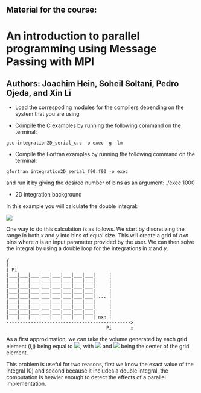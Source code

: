 ## Material for the course:
# An introduction to parallel programming using Message Passing with MPI
## Authors: Joachim Hein, Soheil Soltani, Pedro Ojeda, and Xin Li


* Load the correspoding modules for the compilers depending on the
system that you are using

* Compile the C examples by running the following command on the
terminal:
```
gcc integration2D_serial_c.c -o exec -g -lm
```

* Compile the Fortran examples by running the following command on the
terminal:
```
gfortran integration2D_serial_f90.f90 -o exec 
```

and run it by giving the desired number of bins as an argument: 
./exec 1000 


* 2D integration background

In this example you will calculate the double integral:

<img src="https://render.githubusercontent.com/render/math?math=\int_{0}^{\pi}\int_{0}^{\pi} \sin(x %2B y) dx dy">

One way to do this calculation is as follows. We start by discretizing the 
range in both *x* and *y* into bins of equal size. This will create a grid of *nxn* bins 
where *n* is an input parameter provided by the user. We can then solve the integral
by using a double loop for the integrations in *x* and *y*. 

```
y
|
| Pi
|___|___|___|___|___|___|___|___|     | 
|___|___|___|___|___|___|___|___|     | 
|___|___|___|___|___|___|___|___|     | 
|___|___|___|___|___|___|___|___|     | 
|___|___|___|___|___|___|___|___| ... | 
|___|___|___|___|___|___|___|___|     | 
|___|___|___|___|___|___|___|___|     | 
|___|___|___|___|___|___|___|___|     | 
|   |   |   |   |   |   |   |   | nxn | 
---------------------------------------------->
                                     Pi       x
```

As a first approximation, we can take the volume generated by each grid element
(i,j) being equal to <img src="https://render.githubusercontent.com/render/math?math=\sin(x_{i} %2B y_{j}) dx dy">,
with <img src="https://render.githubusercontent.com/render/math?math=dx=dy=\pi/n"> and 
<img src="https://render.githubusercontent.com/render/math?math=x_{i},y_{j}"> being the center 
of the grid element. 

This problem is useful for two reasons, first we know the exact value of the integral
(0) and second because it includes a double integral, the computation is heavier 
enough to detect the effects of a parallel implementation.


